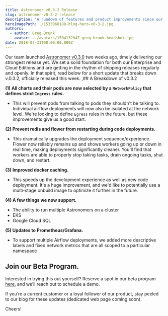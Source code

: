 ```yaml
---
title: Astronomer v0.3.2 Release
slug: astronomer-v0-3-2-release
description: 'A rundown of features and product improvements since our v0.3.0 release. '
heroImagePath: ./1533060188-blog-hero-v0-3-2.jpg
authors:
  - author: Greg Brunk
    avatar: ../avatars/1504132847-greg-brunk-headshot.jpg
date: 2018-07-31T00:00:00.000Z
---
```


Our team launched [Astronomer v0.3.0](http://https://www.astronomer.io/blog/announcing-astronomer-v0-3-0/) two weeks ago, timely delivering our strongest release yet. We set a solid foundation for both our Enterprise and Cloud Editions and are getting in the rhythm of shipping releases regularly and openly. In that spirit, read below for a short update that breaks down v.0.3.2, officially released this week.
,## A Breakdown of v0.3.2
   
**(1) All charts and their pods are now selected by a `NetworkPolicy` that defines strict `Ingress` rules.** 
- This will prevent pods from talking to pods they shouldn't be talking to. Individual airflow deployments will now also be isolated at the network level. We're looking to define `Egress` rules in the future, but these improvements give us a good start.

**(2) Prevent redis and flower from restarting during code deployments.** 
- This dramatically upgrades the deployment sequence/experience. Flower now reliably remains up and shows workers going up or down in real time, making deployments significantly cleaner. You'll find that workers are able to properly stop taking tasks, drain ongoing tasks, shut down, and restart.

**(3) Improved docker caching.**
- This speeds up the development experience as well as new code deployment. It's a huge improvement, and we'd like to potentially use a multi-stage onbuild image to optimize it further in the future.

**(4) A few things we now support.**
- The ability to run multiple Astronomers on a cluster
- EKS
- Google Cloud SQL

**(5) Updates to Prometheus/Grafana.**
- To support multiple Airflow deployments, we added more descriptive labels and fixed network metrics that are all scoped to a particular namespace


## Join our Beta Program. 

Interested in trying this out yourself? Reserve a spot in our beta program [here](https://https://www.astronomer.io/#beta-request), and we’ll reach out to schedule a demo. 

If you’re a current customer or a loyal follower of our product, stay peeled to our blog for these updates (dedicated web page coming soon). 

Cheers! 

